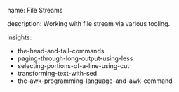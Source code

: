 name: File Streams

description: Working with file stream via various tooling.

insights:
  - the-head-and-tail-commands
  - paging-through-long-output-using-less
  - selecting-portions-of-a-line-using-cut
  - transforming-text-with-sed
  - the-awk-programming-language-and-awk-command